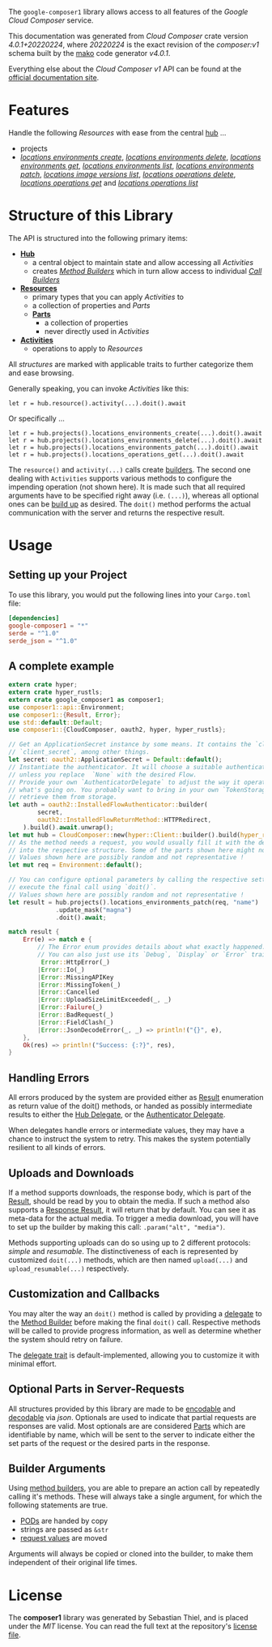 <!---
DO NOT EDIT !
This file was generated automatically from 'src/generator/templates/api/README.md.mako'
DO NOT EDIT !
-->
The `google-composer1` library allows access to all features of the *Google Cloud Composer* service.

This documentation was generated from *Cloud Composer* crate version *4.0.1+20220224*, where *20220224* is the exact revision of the *composer:v1* schema built by the [mako](http://www.makotemplates.org/) code generator *v4.0.1*.

Everything else about the *Cloud Composer* *v1* API can be found at the
[official documentation site](https://cloud.google.com/composer/).
# Features

Handle the following *Resources* with ease from the central [hub](https://docs.rs/google-composer1/4.0.1+20220224/google_composer1/CloudComposer) ... 

* projects
 * [*locations environments create*](https://docs.rs/google-composer1/4.0.1+20220224/google_composer1/api::ProjectLocationEnvironmentCreateCall), [*locations environments delete*](https://docs.rs/google-composer1/4.0.1+20220224/google_composer1/api::ProjectLocationEnvironmentDeleteCall), [*locations environments get*](https://docs.rs/google-composer1/4.0.1+20220224/google_composer1/api::ProjectLocationEnvironmentGetCall), [*locations environments list*](https://docs.rs/google-composer1/4.0.1+20220224/google_composer1/api::ProjectLocationEnvironmentListCall), [*locations environments patch*](https://docs.rs/google-composer1/4.0.1+20220224/google_composer1/api::ProjectLocationEnvironmentPatchCall), [*locations image versions list*](https://docs.rs/google-composer1/4.0.1+20220224/google_composer1/api::ProjectLocationImageVersionListCall), [*locations operations delete*](https://docs.rs/google-composer1/4.0.1+20220224/google_composer1/api::ProjectLocationOperationDeleteCall), [*locations operations get*](https://docs.rs/google-composer1/4.0.1+20220224/google_composer1/api::ProjectLocationOperationGetCall) and [*locations operations list*](https://docs.rs/google-composer1/4.0.1+20220224/google_composer1/api::ProjectLocationOperationListCall)




# Structure of this Library

The API is structured into the following primary items:

* **[Hub](https://docs.rs/google-composer1/4.0.1+20220224/google_composer1/CloudComposer)**
    * a central object to maintain state and allow accessing all *Activities*
    * creates [*Method Builders*](https://docs.rs/google-composer1/4.0.1+20220224/google_composer1/client::MethodsBuilder) which in turn
      allow access to individual [*Call Builders*](https://docs.rs/google-composer1/4.0.1+20220224/google_composer1/client::CallBuilder)
* **[Resources](https://docs.rs/google-composer1/4.0.1+20220224/google_composer1/client::Resource)**
    * primary types that you can apply *Activities* to
    * a collection of properties and *Parts*
    * **[Parts](https://docs.rs/google-composer1/4.0.1+20220224/google_composer1/client::Part)**
        * a collection of properties
        * never directly used in *Activities*
* **[Activities](https://docs.rs/google-composer1/4.0.1+20220224/google_composer1/client::CallBuilder)**
    * operations to apply to *Resources*

All *structures* are marked with applicable traits to further categorize them and ease browsing.

Generally speaking, you can invoke *Activities* like this:

```Rust,ignore
let r = hub.resource().activity(...).doit().await
```

Or specifically ...

```ignore
let r = hub.projects().locations_environments_create(...).doit().await
let r = hub.projects().locations_environments_delete(...).doit().await
let r = hub.projects().locations_environments_patch(...).doit().await
let r = hub.projects().locations_operations_get(...).doit().await
```

The `resource()` and `activity(...)` calls create [builders][builder-pattern]. The second one dealing with `Activities` 
supports various methods to configure the impending operation (not shown here). It is made such that all required arguments have to be 
specified right away (i.e. `(...)`), whereas all optional ones can be [build up][builder-pattern] as desired.
The `doit()` method performs the actual communication with the server and returns the respective result.

# Usage

## Setting up your Project

To use this library, you would put the following lines into your `Cargo.toml` file:

```toml
[dependencies]
google-composer1 = "*"
serde = "^1.0"
serde_json = "^1.0"
```

## A complete example

```Rust
extern crate hyper;
extern crate hyper_rustls;
extern crate google_composer1 as composer1;
use composer1::api::Environment;
use composer1::{Result, Error};
use std::default::Default;
use composer1::{CloudComposer, oauth2, hyper, hyper_rustls};

// Get an ApplicationSecret instance by some means. It contains the `client_id` and 
// `client_secret`, among other things.
let secret: oauth2::ApplicationSecret = Default::default();
// Instantiate the authenticator. It will choose a suitable authentication flow for you, 
// unless you replace  `None` with the desired Flow.
// Provide your own `AuthenticatorDelegate` to adjust the way it operates and get feedback about 
// what's going on. You probably want to bring in your own `TokenStorage` to persist tokens and
// retrieve them from storage.
let auth = oauth2::InstalledFlowAuthenticator::builder(
        secret,
        oauth2::InstalledFlowReturnMethod::HTTPRedirect,
    ).build().await.unwrap();
let mut hub = CloudComposer::new(hyper::Client::builder().build(hyper_rustls::HttpsConnectorBuilder::new().with_native_roots().https_or_http().enable_http1().enable_http2().build()), auth);
// As the method needs a request, you would usually fill it with the desired information
// into the respective structure. Some of the parts shown here might not be applicable !
// Values shown here are possibly random and not representative !
let mut req = Environment::default();

// You can configure optional parameters by calling the respective setters at will, and
// execute the final call using `doit()`.
// Values shown here are possibly random and not representative !
let result = hub.projects().locations_environments_patch(req, "name")
             .update_mask("magna")
             .doit().await;

match result {
    Err(e) => match e {
        // The Error enum provides details about what exactly happened.
        // You can also just use its `Debug`, `Display` or `Error` traits
         Error::HttpError(_)
        |Error::Io(_)
        |Error::MissingAPIKey
        |Error::MissingToken(_)
        |Error::Cancelled
        |Error::UploadSizeLimitExceeded(_, _)
        |Error::Failure(_)
        |Error::BadRequest(_)
        |Error::FieldClash(_)
        |Error::JsonDecodeError(_, _) => println!("{}", e),
    },
    Ok(res) => println!("Success: {:?}", res),
}

```
## Handling Errors

All errors produced by the system are provided either as [Result](https://docs.rs/google-composer1/4.0.1+20220224/google_composer1/client::Result) enumeration as return value of
the doit() methods, or handed as possibly intermediate results to either the 
[Hub Delegate](https://docs.rs/google-composer1/4.0.1+20220224/google_composer1/client::Delegate), or the [Authenticator Delegate](https://docs.rs/yup-oauth2/*/yup_oauth2/trait.AuthenticatorDelegate.html).

When delegates handle errors or intermediate values, they may have a chance to instruct the system to retry. This 
makes the system potentially resilient to all kinds of errors.

## Uploads and Downloads
If a method supports downloads, the response body, which is part of the [Result](https://docs.rs/google-composer1/4.0.1+20220224/google_composer1/client::Result), should be
read by you to obtain the media.
If such a method also supports a [Response Result](https://docs.rs/google-composer1/4.0.1+20220224/google_composer1/client::ResponseResult), it will return that by default.
You can see it as meta-data for the actual media. To trigger a media download, you will have to set up the builder by making
this call: `.param("alt", "media")`.

Methods supporting uploads can do so using up to 2 different protocols: 
*simple* and *resumable*. The distinctiveness of each is represented by customized 
`doit(...)` methods, which are then named `upload(...)` and `upload_resumable(...)` respectively.

## Customization and Callbacks

You may alter the way an `doit()` method is called by providing a [delegate](https://docs.rs/google-composer1/4.0.1+20220224/google_composer1/client::Delegate) to the 
[Method Builder](https://docs.rs/google-composer1/4.0.1+20220224/google_composer1/client::CallBuilder) before making the final `doit()` call. 
Respective methods will be called to provide progress information, as well as determine whether the system should 
retry on failure.

The [delegate trait](https://docs.rs/google-composer1/4.0.1+20220224/google_composer1/client::Delegate) is default-implemented, allowing you to customize it with minimal effort.

## Optional Parts in Server-Requests

All structures provided by this library are made to be [encodable](https://docs.rs/google-composer1/4.0.1+20220224/google_composer1/client::RequestValue) and 
[decodable](https://docs.rs/google-composer1/4.0.1+20220224/google_composer1/client::ResponseResult) via *json*. Optionals are used to indicate that partial requests are responses 
are valid.
Most optionals are are considered [Parts](https://docs.rs/google-composer1/4.0.1+20220224/google_composer1/client::Part) which are identifiable by name, which will be sent to 
the server to indicate either the set parts of the request or the desired parts in the response.

## Builder Arguments

Using [method builders](https://docs.rs/google-composer1/4.0.1+20220224/google_composer1/client::CallBuilder), you are able to prepare an action call by repeatedly calling it's methods.
These will always take a single argument, for which the following statements are true.

* [PODs][wiki-pod] are handed by copy
* strings are passed as `&str`
* [request values](https://docs.rs/google-composer1/4.0.1+20220224/google_composer1/client::RequestValue) are moved

Arguments will always be copied or cloned into the builder, to make them independent of their original life times.

[wiki-pod]: http://en.wikipedia.org/wiki/Plain_old_data_structure
[builder-pattern]: http://en.wikipedia.org/wiki/Builder_pattern
[google-go-api]: https://github.com/google/google-api-go-client

# License
The **composer1** library was generated by Sebastian Thiel, and is placed 
under the *MIT* license.
You can read the full text at the repository's [license file][repo-license].

[repo-license]: https://github.com/Byron/google-apis-rsblob/main/LICENSE.md

